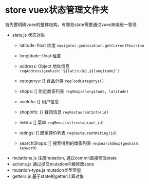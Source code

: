 # store vuex状态管理文件夹

首先要明确vuex的整体结构，有哪些state需要通过vuex来做统一管理

- state.js 状态对象
  - latitude: float 纬度 ```navigator.geolocation.getCurrentPosition```
  - longtitude: float 经度
  - address: Object 地址信息 ```reqAddress(geohash:`${latitude},${longitude}`)```
  - categorys: [] 食品分类 ```reqFoodCategorys()```
  - shops: [] 附近商家列表 ```reqShops(longitude, latitude)```
  - useInfo: {} 用户信息

  - shopInfo: {} 餐馆信息 ```reqRestaurantInfo(id)```
  - menu: [] 菜单 ``` reqMenuList(restaurant_id) ```
  - ratings: [] 商家评价列表 ```reqRestaurantRating(id)```
  - searchShops: [] 搜索得到的商家列表 ```reqSearchShop(geohash, keyword)```
- mutations.js 注册mutation, 通过commit直接修改state
- actions.js 通过提交mutation间接修改state
- mutation-type.js mutation类型常量
- getters.js 基于state的getter计算对象
